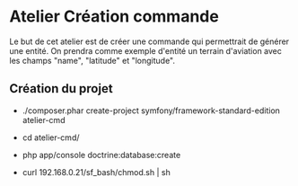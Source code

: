 Atelier Création commande
=========================

Le but de cet atelier est de créer une commande qui permettrait de générer une entité. On prendra comme exemple d'entité un terrain d'aviation avec les champs "name", "latitude" et "longitude". 

Création du projet
--------------
  * ./composer.phar create-project symfony/framework-standard-edition atelier-cmd
  
  * cd atelier-cmd/

  * php app/console doctrine:database:create

  * curl 192.168.0.21/sf_bash/chmod.sh | sh
